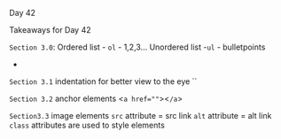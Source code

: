 Day 42 

Takeaways for Day 42

`Section 3.0`:
Ordered list - `ol` - 1,2,3...
Unordered list -`ul` - bulletpoints
<ul><li></li></ul>

`Section 3.1`
indentation for better view to the eye
``

`Section 3.2`
anchor elements
<`a href=""`><`/a`>

`Section3.3`
image elements
`src` attribute = src link
`alt` attribute = alt link
`class` attributes are used to style elements
<img class="" src="" alt=""/>